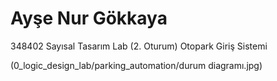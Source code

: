# Ayşe Nur Gökkaya                      
348402 Sayısal Tasarım Lab (2. Oturum)
Otopark Giriş Sistemi       

(0_logic_design_lab/parking_automation/durum diagramı.jpg)
